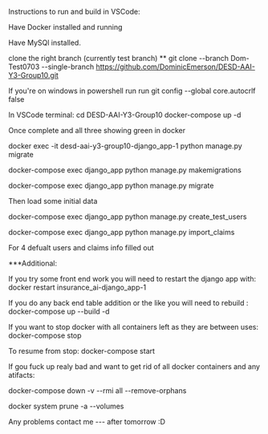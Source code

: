 Instructions to run and build in VSCode:

Have Docker installed and running

Have MySQl installed.

clone the right branch (currently test branch) ** git clone --branch Dom-Test0703 --single-branch https://github.com/DominicEmerson/DESD-AAI-Y3-Group10.git

If you're on windows in powershell run run git config --global core.autocrlf false

In VSCode terminal: 
cd DESD-AAI-Y3-Group10
docker-compose up -d

Once complete and all three showing green in docker

docker exec -it desd-aai-y3-group10-django_app-1 python manage.py migrate

docker-compose exec django_app python manage.py makemigrations

docker-compose exec django_app python manage.py migrate

Then load some initial data

docker-compose exec django_app python manage.py create_test_users

docker-compose exec django_app python manage.py import_claims

For 4 defualt users and claims info filled out

***Additional: 

If you try some front end work you will need to restart the django app with: docker restart insurance_ai-django_app-1

If you do any back end table addition or the like you will need to rebuild : docker-compose up --build -d

If you want to stop docker with all containers left as they are between uses: docker-compose stop

To resume from stop: docker-compose start


If gou fuck up realy bad and want to get rid of all docker containers and any atifacts: 

docker-compose down -v --rmi all --remove-orphans

docker system prune -a --volumes

Any problems contact me --- after tomorrow :D
